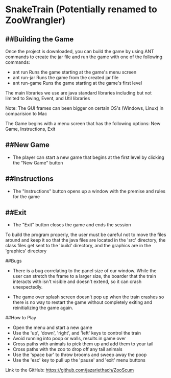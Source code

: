 # SnakeTrain (Potentially renamed to ZooWrangler)

##Building the Game
-----------------
Once the project is downloaded, you can build the game by using ANT commands to create the jar file and run the game with one of the following commands:
* ant run	Runs the game starting at the game's menu screen
* ant run-jar   Runs the game from the created jar file
* ant run-game	Runs the game starting at the game's first level                   

The main libraries we use are java standard libraries including but not limited to Swing, Event, and Util libraries

Note: The GUI frames can been bigger on certain OS's (Windows, Linux) in comparision to Mac


The Game begins with a menu screen that has the following options: New Game, Instructions, Exit

##New Game
--------
* The player can start a new game that begins at the first level by clicking the "New Game" button

##Instructions
------------
* The "Instructions" button opens up a window with the premise and rules for the game

##Exit
----
* The "Exit" button closes the game and ends the session


To build the program properly, the user must be careful not to move the files around and keep it so that the java files are located in the 'src' directory, the class files get sent to the 'build' directory, and the graphics are in the 'graphics' directory


##Bugs
* There is a bug correlating to the panel size of our window. While the user can stretch the frame to a larger size, the boarder that the train interacts with isn't visible and doesn't extend, so it can crash unexpectedly.

* The game over splash screen doesn't pop up when the train crashes so there is no way to restart the game without completely exiting and reinitializing the game again.


##How to Play
* Open the menu and start a new game
* Use the 'up', 'down', 'right', and 'left' keys to control the train
* Avoid running into poop or walls, results in game over
* Cross paths with animals to pick them up and add them to your tail
* Cross paths with the zoo to drop off any tail animals
* Use the 'space bar' to throw brooms and sweep away the poop
* Use the 'esc' key to pull up the 'pause' and 'exit' menu buttons


Link to the GitHub: https://github.com/jazariethach/ZooScum